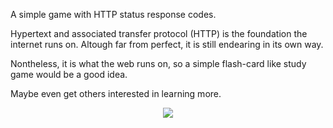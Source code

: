 
A simple game with HTTP status response codes.

Hypertext and associated transfer protocol (HTTP) is the foundation the internet runs on. Altough far from perfect, it is still endearing in its own way.

Nontheless, it is what the web runs on, so a simple flash-card like study game would be a good idea. 

Maybe even get others interested in learning more.


<center><a target="_blank" href="http://adestefa.com/HTTPHEAD/"><img src="http://adestefa.com/HTTPHEAD/httphead.png" border="0" /></a></center>
